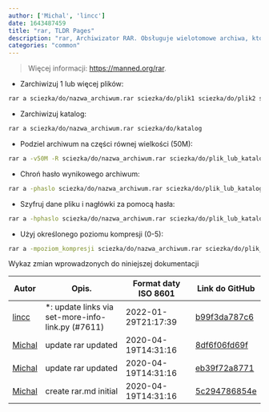 ```yaml
---
author: ['Michal', 'lincc']
date: 1643487459
title: "rar, TLDR Pages"
description: "rar, Archiwizator RAR. Obsługuje wielotomowe archiwa, które mogą być opcjonalnie samorozpakowujące się."
categories: "common"
---
```

> Więcej informacji: <https://manned.org/rar>.

- Zarchiwizuj 1 lub więcej plików:

```bash
rar a sciezka/do/nazwa_archiwum.rar sciezka/do/plik1 sciezka/do/plik2 sciezka/do/plik3
```

- Zarchiwizuj katalog:

```bash
rar a sciezka/do/nazwa_archiwum.rar sciezka/do/katalog
```

- Podziel archiwum na części równej wielkości (50M):

```bash
rar a -v50M -R sciezka/do/nazwa_archiwum.rar sciezka/do/plik_lub_katalog
```

- Chroń hasło wynikowego archiwum:

```bash
rar a -phaslo sciezka/do/nazwa_archiwum.rar sciezka/do/plik_lub_katalog
```

- Szyfruj dane pliku i nagłówki za pomocą hasła:

```bash
rar a -hphaslo sciezka/do/nazwa_archiwum.rar sciezka/do/plik_lub_katalog
```

- Użyj określonego poziomu kompresji (0-5):

```bash
rar a -mpoziom_kompresji sciezka/do/nazwa_archiwum.rar sciezka/do/plik_lub_katalog
```
Wykaz zmian wprowadzonych do niniejszej dokumentacji


Autor | Opis. | Format daty ISO 8601 | Link do GitHub
------|-----|-----|-----
[lincc](mailto:46962923+blueskyson@users.noreply.github.com) | *: update links via set-more-info-link.py (#7611) | 2022-01-29T21:17:39 | [b99f3da787c6](https://github.com/tldr-pages/tldr/commit/b99f3da787c6f43a545b9cb5ebd8265b1367fbc4)
[Michal](mailto:mich.biesiada@gmail.com) | update rar updated | 2020-04-19T14:31:16 | [8df6f06fd69f](https://github.com/tldr-pages/tldr/commit/8df6f06fd69f59e6af0d51477b7fcf4ab8f72ad3)
[Michal](mailto:mich.biesiada@gmail.com) | update rar updated | 2020-04-19T14:31:16 | [eb39f72a8771](https://github.com/tldr-pages/tldr/commit/eb39f72a8771aaf7005e2d4ef17a2acd60d5a1af)
[Michal](mailto:mich.biesiada@gmail.com) | create rar.md initial | 2020-04-19T14:31:16 | [5c294786854e](https://github.com/tldr-pages/tldr/commit/5c294786854e91629c84b965488d3ca284a73498)

